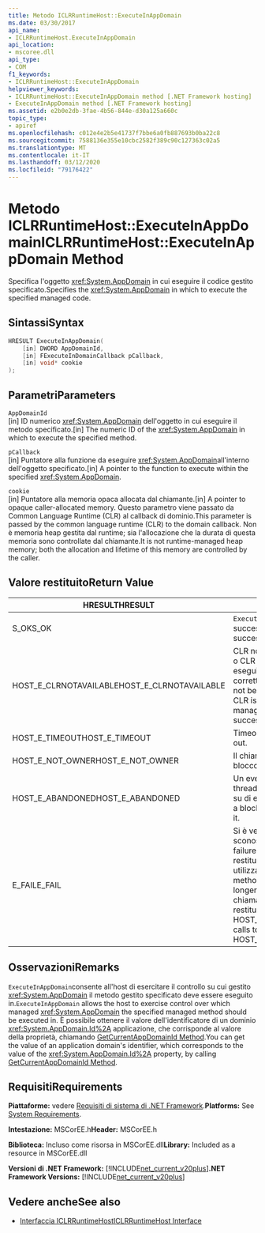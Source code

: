```yaml
---
title: Metodo ICLRRuntimeHost::ExecuteInAppDomain
ms.date: 03/30/2017
api_name:
- ICLRRuntimeHost.ExecuteInAppDomain
api_location:
- mscoree.dll
api_type:
- COM
f1_keywords:
- ICLRRuntimeHost::ExecuteInAppDomain
helpviewer_keywords:
- ICLRRuntimeHost::ExecuteInAppDomain method [.NET Framework hosting]
- ExecuteInAppDomain method [.NET Framework hosting]
ms.assetid: e2b0e2db-3fae-4b56-844e-d30a125a660c
topic_type:
- apiref
ms.openlocfilehash: c012e4e2b5e41737f7bbe6a0fb887693b0ba22c8
ms.sourcegitcommit: 7588136e355e10cbc2582f389c90c127363c02a5
ms.translationtype: MT
ms.contentlocale: it-IT
ms.lasthandoff: 03/12/2020
ms.locfileid: "79176422"
---
```

# <a name="iclrruntimehostexecuteinappdomain-method"></a><span data-ttu-id="521cb-102">Metodo ICLRRuntimeHost::ExecuteInAppDomain</span><span class="sxs-lookup"><span data-stu-id="521cb-102">ICLRRuntimeHost::ExecuteInAppDomain Method</span></span>
<span data-ttu-id="521cb-103">Specifica l'oggetto <xref:System.AppDomain> in cui eseguire il codice gestito specificato.</span><span class="sxs-lookup"><span data-stu-id="521cb-103">Specifies the <xref:System.AppDomain> in which to execute the specified managed code.</span></span>  
  
## <a name="syntax"></a><span data-ttu-id="521cb-104">Sintassi</span><span class="sxs-lookup"><span data-stu-id="521cb-104">Syntax</span></span>  
  
```cpp  
HRESULT ExecuteInAppDomain(  
    [in] DWORD AppDomainId,
    [in] FExecuteInDomainCallback pCallback,
    [in] void* cookie  
);  
```  
  
## <a name="parameters"></a><span data-ttu-id="521cb-105">Parametri</span><span class="sxs-lookup"><span data-stu-id="521cb-105">Parameters</span></span>  
 `AppDomainId`  
 <span data-ttu-id="521cb-106">[in] ID numerico <xref:System.AppDomain> dell'oggetto in cui eseguire il metodo specificato.</span><span class="sxs-lookup"><span data-stu-id="521cb-106">[in] The numeric ID of the <xref:System.AppDomain> in which to execute the specified method.</span></span>  
  
 `pCallback`  
 <span data-ttu-id="521cb-107">[in] Puntatore alla funzione da eseguire <xref:System.AppDomain>all'interno dell'oggetto specificato.</span><span class="sxs-lookup"><span data-stu-id="521cb-107">[in] A pointer to the function to execute within the specified <xref:System.AppDomain>.</span></span>  
  
 `cookie`  
 <span data-ttu-id="521cb-108">[in] Puntatore alla memoria opaca allocata dal chiamante.</span><span class="sxs-lookup"><span data-stu-id="521cb-108">[in] A pointer to opaque caller-allocated memory.</span></span> <span data-ttu-id="521cb-109">Questo parametro viene passato da Common Language Runtime (CLR) al callback di dominio.</span><span class="sxs-lookup"><span data-stu-id="521cb-109">This parameter is passed by the common language runtime (CLR) to the domain callback.</span></span> <span data-ttu-id="521cb-110">Non è memoria heap gestita dal runtime; sia l'allocazione che la durata di questa memoria sono controllate dal chiamante.</span><span class="sxs-lookup"><span data-stu-id="521cb-110">It is not runtime-managed heap memory; both the allocation and lifetime of this memory are controlled by the caller.</span></span>  
  
## <a name="return-value"></a><span data-ttu-id="521cb-111">Valore restituito</span><span class="sxs-lookup"><span data-stu-id="521cb-111">Return Value</span></span>  
  
|<span data-ttu-id="521cb-112">HRESULT</span><span class="sxs-lookup"><span data-stu-id="521cb-112">HRESULT</span></span>|<span data-ttu-id="521cb-113">Descrizione</span><span class="sxs-lookup"><span data-stu-id="521cb-113">Description</span></span>|  
|-------------|-----------------|  
|<span data-ttu-id="521cb-114">S_OK</span><span class="sxs-lookup"><span data-stu-id="521cb-114">S_OK</span></span>|<span data-ttu-id="521cb-115">`ExecuteInAppDomain`restituito con successo.</span><span class="sxs-lookup"><span data-stu-id="521cb-115">`ExecuteInAppDomain` returned successfully.</span></span>|  
|<span data-ttu-id="521cb-116">HOST_E_CLRNOTAVAILABLE</span><span class="sxs-lookup"><span data-stu-id="521cb-116">HOST_E_CLRNOTAVAILABLE</span></span>|<span data-ttu-id="521cb-117">CLR non è stato caricato in un processo o CLR si trova in uno stato in cui non può eseguire codice gestito o elaborare correttamente la chiamata.</span><span class="sxs-lookup"><span data-stu-id="521cb-117">The CLR has not been loaded into a process, or the CLR is in a state in which it cannot run managed code or process the call successfully.</span></span>|  
|<span data-ttu-id="521cb-118">HOST_E_TIMEOUT</span><span class="sxs-lookup"><span data-stu-id="521cb-118">HOST_E_TIMEOUT</span></span>|<span data-ttu-id="521cb-119">Timeout della chiamata.</span><span class="sxs-lookup"><span data-stu-id="521cb-119">The call timed out.</span></span>|  
|<span data-ttu-id="521cb-120">HOST_E_NOT_OWNER</span><span class="sxs-lookup"><span data-stu-id="521cb-120">HOST_E_NOT_OWNER</span></span>|<span data-ttu-id="521cb-121">Il chiamante non è proprietario del blocco.</span><span class="sxs-lookup"><span data-stu-id="521cb-121">The caller does not own the lock.</span></span>|  
|<span data-ttu-id="521cb-122">HOST_E_ABANDONED</span><span class="sxs-lookup"><span data-stu-id="521cb-122">HOST_E_ABANDONED</span></span>|<span data-ttu-id="521cb-123">Un evento è stato annullato mentre un thread bloccato o una fibra era in attesa su di esso.</span><span class="sxs-lookup"><span data-stu-id="521cb-123">An event was canceled while a blocked thread or fiber was waiting on it.</span></span>|  
|<span data-ttu-id="521cb-124">E_FAIL</span><span class="sxs-lookup"><span data-stu-id="521cb-124">E_FAIL</span></span>|<span data-ttu-id="521cb-125">Si è verificato un errore irreversibile sconosciuto.</span><span class="sxs-lookup"><span data-stu-id="521cb-125">An unknown catastrophic failure occurred.</span></span> <span data-ttu-id="521cb-126">Se un metodo restituisce E_FAIL, CLR non è più utilizzabile all'interno del processo.</span><span class="sxs-lookup"><span data-stu-id="521cb-126">If a method returns E_FAIL, the CLR is no longer usable within the process.</span></span> <span data-ttu-id="521cb-127">Le chiamate successive ai metodi di hosting restituiscono HOST_E_CLRNOTAVAILABLE.</span><span class="sxs-lookup"><span data-stu-id="521cb-127">Subsequent calls to hosting methods return HOST_E_CLRNOTAVAILABLE.</span></span>|  
  
## <a name="remarks"></a><span data-ttu-id="521cb-128">Osservazioni</span><span class="sxs-lookup"><span data-stu-id="521cb-128">Remarks</span></span>  
 <span data-ttu-id="521cb-129">`ExecuteInAppDomain`consente all'host di esercitare il controllo su cui gestito <xref:System.AppDomain> il metodo gestito specificato deve essere eseguito in.</span><span class="sxs-lookup"><span data-stu-id="521cb-129">`ExecuteInAppDomain` allows the host to exercise control over which managed <xref:System.AppDomain> the specified managed method should be executed in.</span></span> <span data-ttu-id="521cb-130">È possibile ottenere il valore dell'identificatore di un dominio <xref:System.AppDomain.Id%2A> applicazione, che corrisponde al valore della proprietà, chiamando [GetCurrentAppDomainId Method](../../../../docs/framework/unmanaged-api/hosting/iclrruntimehost-getcurrentappdomainid-method.md).</span><span class="sxs-lookup"><span data-stu-id="521cb-130">You can get the value of an application domain's identifier, which corresponds to the value of the <xref:System.AppDomain.Id%2A> property, by calling [GetCurrentAppDomainId Method](../../../../docs/framework/unmanaged-api/hosting/iclrruntimehost-getcurrentappdomainid-method.md).</span></span>  
  
## <a name="requirements"></a><span data-ttu-id="521cb-131">Requisiti</span><span class="sxs-lookup"><span data-stu-id="521cb-131">Requirements</span></span>  
 <span data-ttu-id="521cb-132">**Piattaforme:** vedere [Requisiti di sistema di .NET Framework](../../../../docs/framework/get-started/system-requirements.md).</span><span class="sxs-lookup"><span data-stu-id="521cb-132">**Platforms:** See [System Requirements](../../../../docs/framework/get-started/system-requirements.md).</span></span>  
  
 <span data-ttu-id="521cb-133">**Intestazione:** MSCorEE.h</span><span class="sxs-lookup"><span data-stu-id="521cb-133">**Header:** MSCorEE.h</span></span>  
  
 <span data-ttu-id="521cb-134">**Biblioteca:** Incluso come risorsa in MSCorEE.dll</span><span class="sxs-lookup"><span data-stu-id="521cb-134">**Library:** Included as a resource in MSCorEE.dll</span></span>  
  
 <span data-ttu-id="521cb-135">**Versioni di .NET Framework:** [!INCLUDE[net_current_v20plus](../../../../includes/net-current-v20plus-md.md)]</span><span class="sxs-lookup"><span data-stu-id="521cb-135">**.NET Framework Versions:** [!INCLUDE[net_current_v20plus](../../../../includes/net-current-v20plus-md.md)]</span></span>  
  
## <a name="see-also"></a><span data-ttu-id="521cb-136">Vedere anche</span><span class="sxs-lookup"><span data-stu-id="521cb-136">See also</span></span>

- [<span data-ttu-id="521cb-137">Interfaccia ICLRRuntimeHost</span><span class="sxs-lookup"><span data-stu-id="521cb-137">ICLRRuntimeHost Interface</span></span>](../../../../docs/framework/unmanaged-api/hosting/iclrruntimehost-interface.md)
